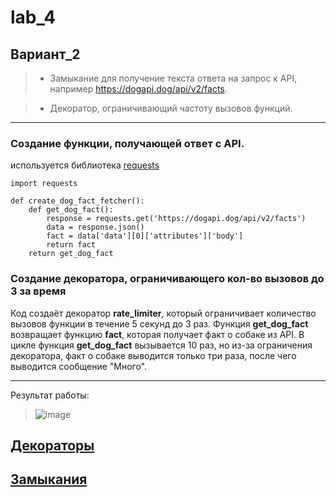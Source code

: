 # lab_4
## Вариант_2
> * Замыкание для получение текста ответа на запрос к API, например https://dogapi.dog/api/v2/facts.

> * Декоратор, ограничивающий частоту вызовов функций.
____
### Создание функции, получающей ответ с API.

используется библиотека [requests](https://pypi.org/project/requests/)
```
import requests

def create_dog_fact_fetcher():
    def get_dog_fact():
        response = requests.get('https://dogapi.dog/api/v2/facts')
        data = response.json()
        fact = data['data'][0]['attributes']['body']
        return fact
    return get_dog_fact
```
### Создание декоратора, ограничивающего кол-во вызовов до 3 за время 

Код создаёт декоратор **rate_limiter**, который ограничивает количество вызовов функции в течение 5 секунд до 3 раз. Функция **get_dog_fact** возвращает функцию **fact**, которая получает факт о собаке из API. В цикле функция **get_dog_fact** вызывается 10 раз, но из-за ограничения декоратора, факт о собаке выводится только три раза, после чего выводится сообщение "Много".
____

Результат работы:

> ![image](https://github.com/MTrucky/lab4/assets/146337304/758257ec-f893-4426-a073-88d5596a85c8)


## [Декораторы](https://habr.com/ru/companies/otus/articles/727590/)

## [Замыкания](https://habr.com/ru/companies/skillfactory/articles/542880/)

